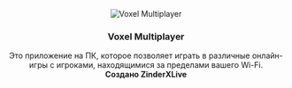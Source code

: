 <div align="center">
  <img src="https://voxelofficial.netlify.app/vxl/app_icon.png" alt="Voxel Multiplayer">

  ### Voxel Multiplayer
  Это приложение на ПК, которое позволяет играть в различные онлайн-игры с игроками, находящимися за пределами вашего Wi-Fi.  
  **Создано ZinderXLive**
</div>
